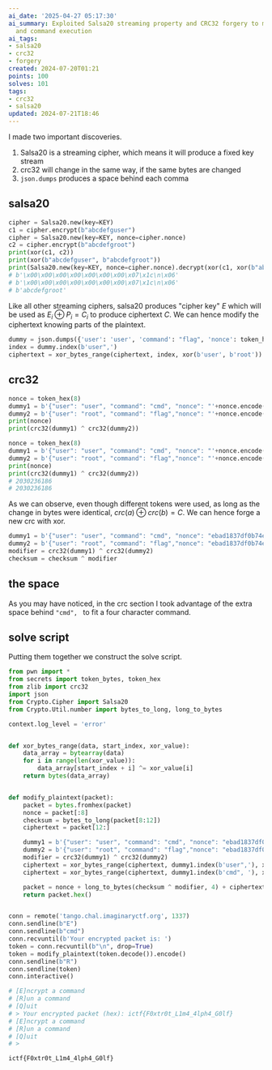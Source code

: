 ```yaml
---
ai_date: '2025-04-27 05:17:30'
ai_summary: Exploited Salsa20 streaming property and CRC32 forgery to manipulate ciphertext
  and command execution
ai_tags:
- salsa20
- crc32
- forgery
created: 2024-07-20T01:21
points: 100
solves: 101
tags:
- crc32
- salsa20
updated: 2024-07-21T18:46
---
```


I made two important discoveries.
1. Salsa20 is a streaming cipher, which means it will produce a fixed key stream
2. crc32 will change in the same way, if the same bytes are changed
3. `json.dumps` produces a space behind each comma

## salsa20

```python
cipher = Salsa20.new(key=KEY)
c1 = cipher.encrypt(b"abcdefguser")
cipher = Salsa20.new(key=KEY, nonce=cipher.nonce)
c2 = cipher.encrypt(b"abcdefgroot")
print(xor(c1, c2))
print(xor(b"abcdefguser", b"abcdefgroot"))
print(Salsa20.new(key=KEY, nonce=cipher.nonce).decrypt(xor(c1, xor(b"abcdefguser", b"abcdefgroot"))))
# b'\x00\x00\x00\x00\x00\x00\x00\x07\x1c\n\x06'
# b'\x00\x00\x00\x00\x00\x00\x00\x07\x1c\n\x06'
# b'abcdefgroot'
```

Like all other streaming ciphers, salsa20 produces "cipher key" $E$ which will be used as $E_i \oplus P_i = C_i$ to produce ciphertext $C$.
We can hence modify the ciphertext knowing parts of the plaintext.

```python
dummy = json.dumps({'user': 'user', 'command': "flag", 'nonce': token_hex(8)}).encode('ascii')
index = dummy.index(b'user",')
ciphertext = xor_bytes_range(ciphertext, index, xor(b'user', b'root'))
```

## crc32

```python
nonce = token_hex(8)
dummy1 = b'{"user": "user", "command": "cmd", "nonce": "'+nonce.encode()+b'"}'
dummy2 = b'{"user": "root", "command": "flag","nonce": "'+nonce.encode()+b'"}'
print(nonce)
print(crc32(dummy1) ^ crc32(dummy2))

nonce = token_hex(8)
dummy1 = b'{"user": "user", "command": "cmd", "nonce": "'+nonce.encode()+b'"}'
dummy2 = b'{"user": "root", "command": "flag","nonce": "'+nonce.encode()+b'"}'
print(nonce)
print(crc32(dummy1) ^ crc32(dummy2))
# 2030236186
# 2030236186
```

As we can observe, even though different tokens were used, as long as the change in bytes were identical, $crc(a) \oplus crc(b) = C$.
We can hence forge a new crc with xor.

```python
dummy1 = b'{"user": "user", "command": "cmd", "nonce": "ebad1837df0b74e9"}'
dummy2 = b'{"user": "root", "command": "flag","nonce": "ebad1837df0b74e9"}'
modifier = crc32(dummy1) ^ crc32(dummy2)
checksum = checksum ^ modifier
```

## the space
As you may have noticed, in the crc section I took advantage of the extra space behind `"cmd", ` to fit a four character command.

## solve script
Putting them together we construct the solve script.

```python
from pwn import *
from secrets import token_bytes, token_hex
from zlib import crc32
import json
from Crypto.Cipher import Salsa20
from Crypto.Util.number import bytes_to_long, long_to_bytes

context.log_level = 'error'


def xor_bytes_range(data, start_index, xor_value):
    data_array = bytearray(data)
    for i in range(len(xor_value)):
        data_array[start_index + i] ^= xor_value[i]
    return bytes(data_array)


def modify_plaintext(packet):
    packet = bytes.fromhex(packet)
    nonce = packet[:8]
    checksum = bytes_to_long(packet[8:12])
    ciphertext = packet[12:]

    dummy1 = b'{"user": "user", "command": "cmd", "nonce": "ebad1837df0b74e9"}'
    dummy2 = b'{"user": "root", "command": "flag","nonce": "ebad1837df0b74e9"}'
    modifier = crc32(dummy1) ^ crc32(dummy2)
    ciphertext = xor_bytes_range(ciphertext, dummy1.index(b'user",'), xor(b'user', b'root'))
    ciphertext = xor_bytes_range(ciphertext, dummy1.index(b'cmd", '), xor(b'cmd", ', b'flag",'))

    packet = nonce + long_to_bytes(checksum ^ modifier, 4) + ciphertext
    return packet.hex()


conn = remote('tango.chal.imaginaryctf.org', 1337)
conn.sendline(b"E")
conn.sendline(b"cmd")
conn.recvuntil(b'Your encrypted packet is: ')
token = conn.recvuntil(b"\n", drop=True)
token = modify_plaintext(token.decode()).encode()
conn.sendline(b"R")
conn.sendline(token)
conn.interactive()

# [E]ncrypt a command
# [R]un a command
# [Q]uit
# > Your encrypted packet (hex): ictf{F0xtr0t_L1m4_4lph4_G0lf}
# [E]ncrypt a command
# [R]un a command
# [Q]uit
# >
```

```flag
ictf{F0xtr0t_L1m4_4lph4_G0lf}
```